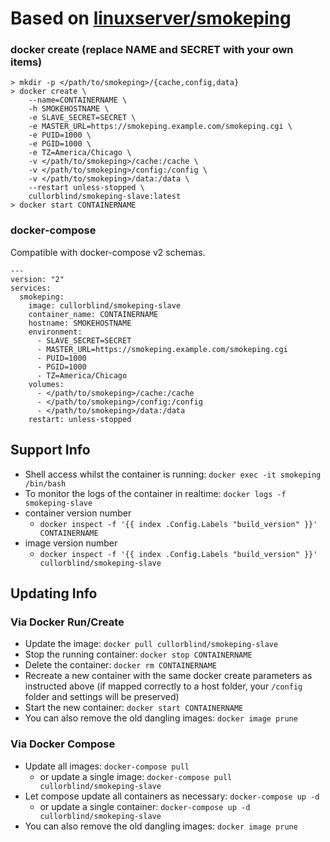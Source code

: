 # Based on [linuxserver/smokeping](https://github.com/linuxserver/docker-smokeping)

### docker create (replace NAME and SECRET with your own items)

```
> mkdir -p </path/to/smokeping>/{cache,config,data}
> docker create \
    --name=CONTAINERNAME \
    -h SMOKEHOSTNAME \
    -e SLAVE_SECRET=SECRET \
    -e MASTER_URL=https://smokeping.example.com/smokeping.cgi \
    -e PUID=1000 \
    -e PGID=1000 \
    -e TZ=America/Chicago \
    -v </path/to/smokeping>/cache:/cache \
    -v </path/to/smokeping>/config:/config \
    -v </path/to/smokeping>/data:/data \
    --restart unless-stopped \
    cullorblind/smokeping-slave:latest
> docker start CONTAINERNAME
```

### docker-compose

Compatible with docker-compose v2 schemas.

```
---
version: "2"
services:
  smokeping:
    image: cullorblind/smokeping-slave
    container_name: CONTAINERNAME
    hostname: SMOKEHOSTNAME
    environment:
      - SLAVE_SECRET=SECRET
      - MASTER_URL=https://smokeping.example.com/smokeping.cgi
      - PUID=1000
      - PGID=1000
      - TZ=America/Chicago
    volumes:
      - </path/to/smokeping>/cache:/cache
      - </path/to/smokeping>/config:/config
      - </path/to/smokeping>/data:/data
    restart: unless-stopped
```

## Support Info

* Shell access whilst the container is running: `docker exec -it smokeping /bin/bash`
* To monitor the logs of the container in realtime: `docker logs -f smokeping-slave`
* container version number
  * `docker inspect -f '{{ index .Config.Labels "build_version" }}' CONTAINERNAME`
* image version number
  * `docker inspect -f '{{ index .Config.Labels "build_version" }}' cullorblind/smokeping-slave`

## Updating Info

### Via Docker Run/Create
* Update the image: `docker pull cullorblind/smokeping-slave`
* Stop the running container: `docker stop CONTAINERNAME`
* Delete the container: `docker rm CONTAINERNAME`
* Recreate a new container with the same docker create parameters as instructed above (if mapped correctly to a host folder, your `/config` folder and settings will be preserved)
* Start the new container: `docker start CONTAINERNAME`
* You can also remove the old dangling images: `docker image prune`

### Via Docker Compose
* Update all images: `docker-compose pull`
  * or update a single image: `docker-compose pull cullorblind/smokeping-slave`
* Let compose update all containers as necessary: `docker-compose up -d`
  * or update a single container: `docker-compose up -d cullorblind/smokeping-slave`
* You can also remove the old dangling images: `docker image prune`
